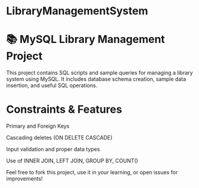 # LibraryManagementSystem
# 📚 MySQL Library Management Project

This project contains SQL scripts and sample queries for managing a library system using MySQL. It includes database schema creation, sample data insertion, and useful SQL operations.

# Constraints & Features
Primary and Foreign Keys

Cascading deletes (ON DELETE CASCADE)

Input validation and proper data types

Use of INNER JOIN, LEFT JOIN, GROUP BY, COUNT()

Feel free to fork this project, use it in your learning, or open issues for improvements!

